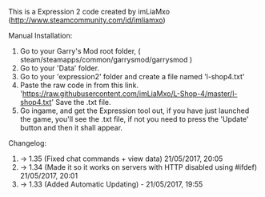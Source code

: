 This is a Expression 2 code created by imLiaMxo (http://www.steamcommunity.com/id/imliamxo)

Manual Installation:

1. Go to your Garry's Mod root folder, ( steam/steamapps/common/garrysmod/garrysmod )
2. Go to your 'Data' folder.
3. Go to your 'expression2' folder and create a file named 'l-shop4.txt'
4. Paste the raw code in from this link. 'https://raw.githubusercontent.com/imLiaMxo/L-Shop-4/master/l-shop4.txt'
 Save the .txt file.
5. Go ingame, and get the Expression tool out, if you have just launched the game, you'll see the .txt file, if not you need to press the  'Update' button and then it shall appear.

Changelog:
1. -> 1.35 (Fixed chat commands + view data) 21/05/2017, 20:05
2. -> 1.34 (Made it so it works on servers with HTTP disabled using #ifdef)  21/05/2017, 20:01
3. -> 1.33 (Added Automatic Updating) - 21/05/2017, 19:55
